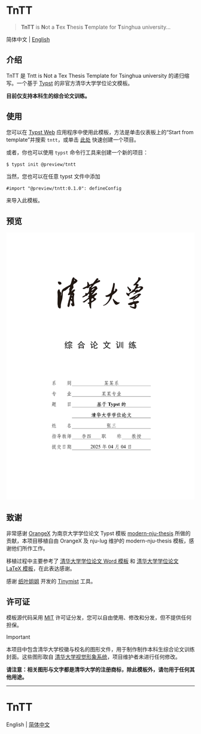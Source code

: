 # TnTT

> **TnTT** is **N**ot a **T**ex **T**hesis **T**emplate for **T**singhua university...

简体中文 | [English](#tntt-1)

## 介绍

TnTT 是 Tntt is Not a Tex Thesis Template for Tsinghua university 的递归缩写。一个基于 [Typst](https://typst.app) 的非官方清华大学学位论文模板。

**目前仅支持本科生的综合论文训练。**

## 使用

您可以在 [Typst Web](https://typst.app) 应用程序中使用此模板，方法是单击仪表板上的“Start from template”并搜索 `tntt`，或单击 [此处](https://typst.app/app?template=tntt&version=0.1.0) 快速创建一个项目。

或者，你也可以使用 `typst` 命令行工具来创建一个新的项目：

```bash
$ typst init @preview/tntt
```

当然，您也可以在任意 typst 文件中添加

```typst
#import "@preview/tntt:0.1.0": defineConfig
```

来导入此模板。

## 预览

![preview](template/thumbnail.png)

## 致谢

非常感谢 [OrangeX](https://github.com/OrangeX4) 为南京大学学位论文 Typst 模板 [modern-nju-thesis](https://typst.app/universe/package/modern-nju-thesis) 所做的贡献，本项目移植自由 OrangeX 及 nju-lug 维护的 modern-nju-thesis 模板，感谢他们所作工作。

移植过程中主要参考了 [清华大学学位论文 Word 模板](https://github.com/fatalerror-i/ThuWordThesis) 和 [清华大学学位论文 LaTeX 模板](https://github.com/tuna/thuthesis)，在此表达感谢。

感谢 [纸叶姐姐](https://github.com/Myriad-Dreamin) 开发的 [Tinymist](https://github.com/Myriad-Dreamin/tinymist) 工具。

## 许可证

模板源代码采用 [MIT](LICENSE) 许可证分发，您可以自由使用、修改和分发，但不提供任何担保。

> [!IMPORTANT]
>
> 本项目中包含清华大学校徽与校名的图形文件，用于制作制作本科生综合论文训练封面。这些图形取自 [清华大学视觉形象系统](https://vi.tsinghua.edu.cn/)，项目维护者未进行任何修改。
>
> **请注意：相关图形与文字都是清华大学的注册商标，除此模板外，请勿用于任何其他用途。**

---

# TnTT

English | [简体中文](#tntt)

